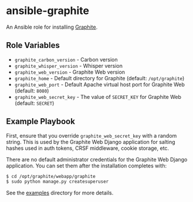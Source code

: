 # ansible-graphite

An Ansible role for installing [Graphite](http://graphite.wikidot.com).

## Role Variables

- `graphite_carbon_version` - Carbon version
- `graphite_whisper_version` - Whisper version
- `graphite_web_version` - Graphite Web version
- `graphite_home` - Default directory for Graphite (default: `/opt/graphite`)
- `graphite_web_port` - Default Apache virtual host port for Graphite Web (default: `8080`)
- `graphite_web_secret_key` - The value of `SECRET_KEY` for Graphite Web (default: `SECRET`)

## Example Playbook

First, ensure that you override `graphite_web_secret_key` with a random string. This is used by the Graphite Web Django application for salting hashes used in auth tokens, CRSF middleware, cookie storage, etc.

There are no default administrator credentials for the Graphite Web Django application. You can set them after the installation completes with:

```bash
$ cd /opt/graphite/webapp/graphite
$ sudo python manage.py createsuperuser
```

See the [examples](./examples/) directory for more details.
